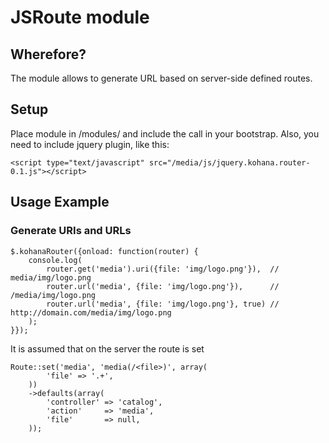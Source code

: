 # JSRoute module

## Wherefore?

The module allows to generate URL based on server-side defined routes.

## Setup

Place module in /modules/ and include the call in your bootstrap.
Also, you need to include jquery plugin, like this:

    <script type="text/javascript" src="/media/js/jquery.kohana.router-0.1.js"></script>

## Usage Example

### Generate URIs and URLs

    $.kohanaRouter({onload: function(router) {
        console.log(
            router.get('media').uri({file: 'img/logo.png'}),  // media/img/logo.png
            router.url('media', {file: 'img/logo.png'}),      // /media/img/logo.png
            router.url('media', {file: 'img/logo.png'}, true) // http://domain.com/media/img/logo.png
        );
    }});

It is assumed that on the server the route is set

    Route::set('media', 'media(/<file>)', array(
            'file' => '.+',
        ))
        ->defaults(array(
            'controller' => 'catalog',
            'action'     => 'media',
            'file'       => null,
        ));